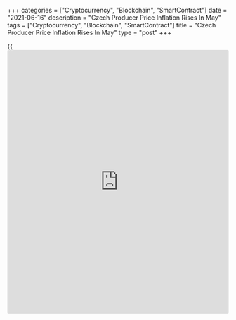 +++
categories = ["Cryptocurrency", "Blockchain", "SmartContract"]
date = "2021-06-16"
description = "Czech Producer Price Inflation Rises In May"
tags = ["Cryptocurrency", "Blockchain", "SmartContract"]
title = "Czech Producer Price Inflation Rises In May"
type = "post"
+++

{{<iframe id="large-banner" src="https://www.bounty.group/#slide=16.0" width="100%" height="600" scrolling="no" style="border: 0px solid rgb(216, 221, 230); border-radius: 3px;">}}

Czech's producer prices increased in May, figures from the Czech
Statistical Office showed on Wednesday.

The industrial producer price index grew 5.1 year-on-year in May,
following a 4.6 percent increase in April. Economists had expected a 4.6
percent rise.

Prices for water supply gained 5.9 percent yearly in May and those for
manufacturing products cost increased 6.3 percent.

Prices for mining and quarrying rose 0.3 percent and electricity, gas,
steam and air conditioning gained by 0.3 percent.

Among the main industrial grouping, prices for intermediate goods
increased 10.1 percent and those of energy accelerated 9.9 percent.

On a monthly basis, producer prices rose 0.9 percent in May. Economists
had forecasted a 0.4 percent increase.

For comments and feedback [contact](https://www.playgroundfx.com/contact/): editorial@rtt[news](https://www.letsplayfx.com/blog/forex-news-website/).com

[Economic News][1]

 **What parts of the world are seeing the best (and worst) economic
performances lately? Click[here][2] to check out our [Econ Scorecard][2]
and find out! See up-to-the-moment [ranking](https://www.playgroundfx.com/blog/crypto-exchange-ranking/)s for the best and worst
performers in [GDP][3], [unemployment rate][4], [inflation][5] and much
more.**

   1. www.rtt[news](https://www.letsplayfx.com/blog/forex-news-website/).com/Content/EconomicNews.aspx
   2. www.rtt[news](https://www.letsplayfx.com/blog/forex-news-website/).com/economic-scorecard/world-rank/unemployment-rate/highest-performance.aspx
   3. www.rtt[news](https://www.letsplayfx.com/blog/forex-news-website/).com/economic-scorecard/world-rank/GDP/highest-performance.aspx
   4. www.rtt[news](https://www.letsplayfx.com/blog/forex-news-website/).com/economic-scorecard/world-rank/unemployment-rate/lowest-performance.aspx
   5. www.rtt[news](https://www.letsplayfx.com/blog/forex-news-website/).com/economic-scorecard/world-rank/CPI/highest-performance.aspx
